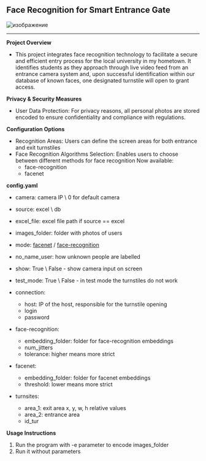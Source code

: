 ## Face Recognition for Smart Entrance Gate
![изображение](https://github.com/user-attachments/assets/898ac845-e883-4e3c-9ea3-c2a648b13248)

---

**Project Overview**
- This project integrates face recognition technology to facilitate a secure and efficient entry process for the
local university in my hometown. It identifies students as they approach through live video feed from an entrance camera system and, upon successful
identification within our database of known faces, one designated turnstile will open to grant access.


**Privacy & Security Measures**
- User Data Protection: For privacy reasons, all personal photos are stored encoded to ensure confidentiality and compliance with regulations.  

**Configuration Options**
- Recognition Areas: Users can define the screen areas for both entrance and exit
turnstiles
- Face Recognition Algorithms Selection: Enables users to choose between different methods for face recognition
  Now available:
  * face-recognition
  * facenet

**config.yaml**
* camera: camera IP \ 0 for default camera
* source: excel \ db
* excel_file: excel file path if source == excel
* images_folder: folder with photos of users
* mode: [facenet](https://github.com/timesler/facenet-pytorch) / [face-recognition](https://github.com/ageitgey/face_recognition)
* no_name_user: how unknown people are labelled
* show: True \ False - show camera input on screen
* test_mode: True \ False - in test mode the turnstiles do not work

* connection:
  + host: IP of the host, responsible for the turnstile opening
  + login
  + password

* face-recognition:
  + embedding_folder: folder for face-recognition embeddings
  + num_jitters
  + tolerance: higher means more strict

* facenet:
  + embedding_folder: folder for facenet embeddings
  + threshold: lower means more strict

* turnsites:
  + area_1: exit area x, y, w, h relative values
  + area_2: entrance area
  + id_tur

**Usage Instructions** 
1. Run the program with -e parameter to encode images_folder
2. Run it without parameters

